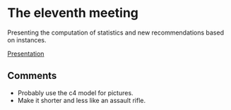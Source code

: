 # The eleventh meeting

Presenting the computation of statistics and new recommendations based on instances.

[Presentation](https://docs.google.com/presentation/d/15zS2wECsCn0FeBIFmVVAN7plgzKASfUm4cFerw5rIhM/edit?usp=sharing)



## Comments

- Probably use the c4 model for pictures.
- Make it shorter and less like an assault rifle.